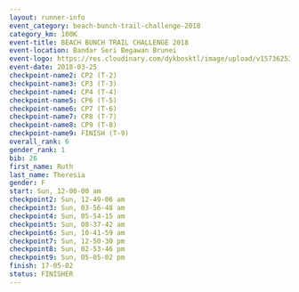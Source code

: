 ```yaml
---
layout: runner-info 
event_category: beach-bunch-trail-challenge-2018 
category_km: 100K 
event-title: BEACH BUNCH TRAIL CHALLENGE 2018 
event-location: Bandar Seri Begawan Brunei 
event-logo: https://res.cloudinary.com/dykbosktl/image/upload/v1573625354/Logo/Logo_qug4sc.jpg 
event-date: 2018-03-25 
checkpoint-name2: CP2 (T-2) 
checkpoint-name3: CP3 (T-3) 
checkpoint-name4: CP4 (T-4) 
checkpoint-name5: CP6 (T-5) 
checkpoint-name6: CP7 (T-6) 
checkpoint-name7: CP8 (T-7) 
checkpoint-name8: CP9 (T-8) 
checkpoint-name9: FINISH (T-9) 
overall_rank: 6
gender_rank: 1
bib: 26
first_name: Ruth
last_name: Theresia
gender: F
start: Sun, 12-00-00 am
checkpoint2: Sun, 12-49-06 am
checkpoint3: Sun, 03-56-48 am
checkpoint4: Sun, 05-54-15 am
checkpoint5: Sun, 08-37-42 am
checkpoint6: Sun, 10-41-59 am
checkpoint7: Sun, 12-50-30 pm
checkpoint8: Sun, 02-53-46 pm
checkpoint9: Sun, 05-05-02 pm
finish: 17-05-02
status: FINISHER
---
```

